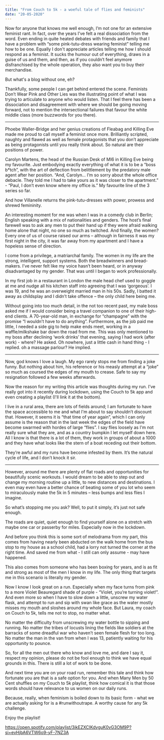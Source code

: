 ```yaml
---
title: "From Couch to 5k - a woeful tale of flies and feminists"
date: "20-05-2020"
---
```


Now for anyone that knows me well enough, I’m not one for an extensive feminist rant. In fact, over the years I’ve felt a real dissociation from the word. Even ending in quite heated debates with friends and family that I have a problem with “some pink-tutu-dress wearing feminist” telling me how to be one. Equally I don't appreciate articles telling me how I should respond as a feminist. It sucks the humour out of everything, draws in a guise of us and them, and then, as if you couldn’t feel anymore disfranchised by the whole operation, they also want you to buy their merchandise. 


But what's a blog without one, eh? 


Thankfully, some people I can get behind entered the scene. Feminists Don’t Wear Pink and Other Lies was the illustrating point of what I was trying to articulate to anyone who would listen. That I feel there has been a dissociation and disagreement with where we should be going moving forward, not to mention the intersectional failures that favour the white middle class (more buzzwords for you there). 

---

Phoebe Waller-Bridge and her genius creations of Fleabag and Killing Eve made me proud to call myself a feminist once more. Brilliantly scripted, naughty and flawed as well as female protagonists that you don’t appreciate as being protagonists until you really think about. So natural are their positions of power. 


Carolyn Martens, the head of the Russian Desk of MI6 in Killing Eve being my favourite. Just embodying exactly everything of what it is to be a “boss b*tch”, with the art of deflection from belittlement by the predatory male agent after her position. “And, Carolyn... I’m so sorry about the whole office debacle. They told me I had to take yours as it was closer to the apartment.” - “Paul, I don’t even know where my office is.” My favourite line of the 3 series so far.   


And how Villanelle returns the pink-tutu-dresses with power, prowess and shrewd femininity. 


An interesting moment for me was when I was in a comedy club in Berlin; English speaking with a mix of nationalities and genders. The host’s final farewell was to ask any men to put their hand up if they were afraid walking home alone that night, no one so much as twitched. And finally, the women? Every one of us of course raised our arms – although in fairness it was my first night in the city, it was far away from my apartment and I have a hopeless sense of direction. 


I come from a privilege, a matriarchal family. The women in my life are the strong, intelligent, support systems. Both the breadwinners and bread-makers. I’ve never felt like my voice hasn’t been heard, or in anyway disadvantaged by my gender. That was until I began to work professionally. 


In my first job in a restaurant in London the male head chef used to goggle at me and nudge all his kitchen staff into agreeing that I was ‘gorgeous’. I was 19, and he was an overweight married man in his 50s. Sadly, I batted it away as childsplay and I didn’t take offence – the only child here being me.  


Without going into too much detail, in the not too recent past, my male boss asked me if I would consider being a travel companion to one of their high-end clients. A 70-year-old man, in exchange for “champagne” with the promise “I wouldn’t have to do anything”. Furthermore, as the job paid me little, I needed a side gig to help make ends meet, working in a waffle/milkshake bar down the road from me. This was only mentioned to my boss after declining ‘work drinks’ that evening, saying I had work (after work) - where? He asked. Oh nowhere, just a little cash in hand thing - I replied. oh a massage parlour? He implied. 

---

Now, god knows I love a laugh. My ego rarely stops me from finding a joke funny. But nothing about him, his reference or his measly attempt at a “joke” so much as coursed the edges of my mouth to crease. Safe to say my resignation followed a few weeks afterwards. 


Now the reason for my writing this article was thoughts during my run. I’ve really got into it recently during lockdown, using the Couch to 5k app and even creating a playlist (I'll link it at the bottom).


I live in a rural area, there are lots of fields around; I am fortunate to have the space accessible to me and what I'm about to say shouldn’t discount that. However, it seems it is “that time of year again”, which I can only assume is the reason that in the last week the edges of the field have become swarmed with hordes of large “flies”. I say flies loosely as I'm not really sure what they are, and as a country bumpkin I let myself down here. All I know is that there is a lot of them, they work in groups of about a 1000 and they have what looks like the stern of a boat receding out their bottom. 


They’re awful and my runs have become infested by them. It’s the natural cycle of life, and I don’t knock it sir. 

---

However, around me there are plenty of flat roads and opportunities for beautifully scenic workouts. I would dream to be able to step out and change my morning routine up a little, to new distances and destinations.  I even may even have a better chance of beating some of you lot who seem to miraculously make the 5k in 5 minutes – less bumps and less flies I imagine.  


So what’s stopping me you ask? Well, to put it simply, it’s just not safe enough. 


The roads are quiet, quiet enough to find yourself alone on a stretch with maybe one car or passerby for miles. Especially now in the lockdown.  


And before you think this is some sort of melodrama from my part, this comes from having nearly been abducted on the walk home from the bus stop to my house as a school child, had a lorry not turned the corner at the right time. And saved me from what - I still can only assume - may have happened. 


This also comes from someone who has been boxing for years, and is as fit and strong as most of the men I know in my life. The only thing that targets me in this scenario is literally my gender. 


Now I know I look great on a run. Especially when my face turns from pink to a more Violet Beauregard shade of purple - “Violet, you’re turning violet!”. And even more so when I have to slow down a little, unscrew my water flask, and attempt to run and sip with swan like grace as the water mostly misses my mouth and sloshes around my whole face. But Laura, my coach on Couch to 5k, tells me not to stop, no matter what.  


No matter the difficulty from unscrewing my water bottle to sipping and running. No matter the tribes of locusts lining the fields like soldiers at the barracks of some dreadful war who haven’t seen female flesh for too long. No matter the man in the van from when I was 13, patiently waiting for his opportunity to pounce.  


So, for all the men out there who know and love me, and dare I say it, respect my opinion, please do not be fool enough to think we have equal grounds in this. There is still a lot of work to be done.  


And next time you are on your road run, remember this tale and think how fortunate you are that is a safe option for you. And when Many Men by 50 Cent shuffles on my Couch to 5k playlist, think how comical it is that those words should have relevance to us women on our daily runs. 


Because, really, when feminism is boiled down to its basic form - what we are actually asking for is a #runwithoutrape. A worthy cause for any 5k challenge. 

Enjoy the playlist! 

https://open.spotify.com/playlist/3ikEZXCIKdvguK0vG3OM9P?si=evHjbA6VTW6o9-yF-7NZ3A

